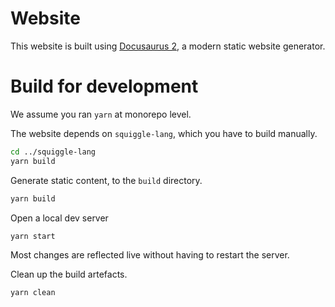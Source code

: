 # Website

This website is built using [Docusaurus 2](https://docusaurus.io/), a modern static website generator.

# Build for development

We assume you ran `yarn` at monorepo level.

The website depends on `squiggle-lang`, which you have to build manually.

```sh
cd ../squiggle-lang
yarn build
```

Generate static content, to the `build` directory.

```sh
yarn build
```

Open a local dev server

```sh
yarn start
```

Most changes are reflected live without having to restart the server.

Clean up the build artefacts.

```sh
yarn clean
```
